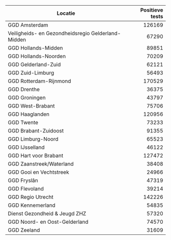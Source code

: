 | Locatie | Positieve tests |
|---------|----------------:|
| GGD Amsterdam                            | 126169 |
| Veiligheids- en Gezondheidsregio Gelderland-Midden | 67290 |
| GGD Hollands-Midden                      | 89851 |
| GGD Hollands-Noorden                     | 70209 |
| GGD Gelderland-Zuid                      | 62121 |
| GGD Zuid-Limburg                         | 56493 |
| GGD Rotterdam-Rijnmond                   | 170529 |
| GGD Drenthe                              | 36375 |
| GGD Groningen                            | 43797 |
| GGD West-Brabant                         | 75706 |
| GGD Haaglanden                           | 120956 |
| GGD Twente                               | 73233 |
| GGD Brabant-Zuidoost                     | 91355 |
| GGD Limburg-Noord                        | 65523 |
| GGD IJsselland                           | 46122 |
| GGD Hart voor Brabant                    | 127472 |
| GGD Zaanstreek/Waterland                 | 38408 |
| GGD Gooi en Vechtstreek                  | 24966 |
| GGD Fryslân                              | 47319 |
| GGD Flevoland                            | 39214 |
| GGD Regio Utrecht                        | 142226 |
| GGD Kennemerland                         | 54835 |
| Dienst Gezondheid & Jeugd ZHZ            | 57320 |
| GGD Noord- en Oost-Gelderland            | 74570 |
| GGD Zeeland                              | 31609 |
